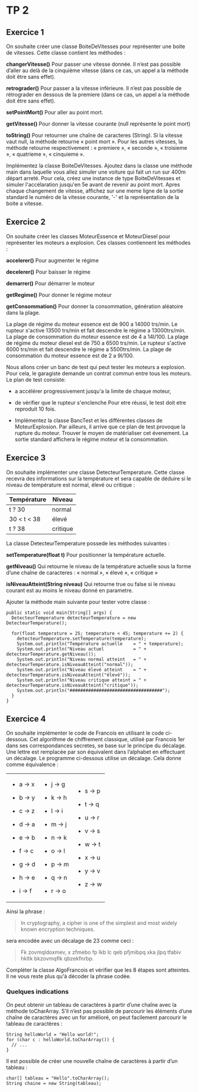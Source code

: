 # TP 2

## Exercice 1

On souhaite créer une classe BoiteDeVitesses pour représenter une boite de vitesses. Cette classe contient les méthodes :

**changerVitesse()**
Pour passer une vitesse donnée. Il n’est pas possible d’aller au delà de la cinquième vitesse (dans ce cas, un appel a la méthode doit être sans effet).

**retrograder()**
Pour passer a la vitesse inférieure. Il n’est pas possible de rétrograder en dessous de la premiere (dans ce cas, un appel a la méthode doit être sans effet).

**setPointMort()**
Pour aller au point mort.

**getVitesse()**
Pour donner la vitesse courante (null représente le point mort)

**toString()**
Pour retourner une chaîne de caracteres (String). Si la vitesse vaut null, la méthode retourne « point mort ». Pour les autres vitesses, la méthode retourne respectivement : « premiere », « seconde », « troisieme », « quatrieme », « cinquieme ».

Implémentez la classe BoiteDeVitesses. Ajoutez dans la classe une méthode main dans laquelle vous allez simuler une voiture qui fait un run sur 400m départ arreté. Pour cela, créez une instance de type BoiteDeVitesses et simuler l'accélaration jusqu'en 5e avant de revenir au point mort. 
Apres chaque changement de vitesse, affichez sur une meme ligne de la sortie standard le numéro de la vitesse courante, '-' et la représentation de la boite a vitesse.



## Exercice 2

On souhaite créer les classes MoteurEssence et MoteurDiesel pour représenter les moteurs a explosion. Ces classes contiennent les méthodes :

**accelerer()**
Pour augmenter le régime

**decelerer()**
Pour baisser le régime

**demarrer()**
Pour démarrer le moteur

**getRegime()**
Pour donner le régime moteur

**getConsommation()**
Pour donner la consommation, génération aléatoire dans la plage.

La plage de régime du moteur essence est de 900 a 14000 trs/min. Le rupteur s'active 13500 trs/min et fait descendre le régime a 13000trs/min.
La plage de consommation du moteur essence est de 4 a 14l/100.
La plage de régime du moteur diesel est de 750 a 6500 trs/min. Le rupteur s'active 6000 trs/min et fait descendre le régime a 5500trs/min.
La plage de consommation du moteur essence est de 2 a 9l/100.

Nous allons créer un banc de test qui peut tester les moteurs a explosion. Pour cela, le garagiste demande un contrat commun entre tous les moteurs.
Le plan de test consiste:
* a accélérer progressivement jusqu'a la limite de chaque moteur, 
* de vérifier que le rupteur s'enclenche
Pour etre réussi, le test doit etre reproduit 10 fois. 


* Implémentez la classe BancTest et les différentes classes de MoteurExplosion. Par ailleurs, il arrive que ce plan de test provoque la rupture du moteur. Trouver le moyen de matérialiser cet évenement. La sortie standard affichera le régime moteur et la consommation.


## Exercice 3
On souhaite implémenter une classe DetecteurTemperature. Cette classe recevra des informations sur la température et sera capable de déduire si le niveau de température est normal, élevé ou critique :

| Température | Niveau |
| --- | --- |
| t ? 30 | normal |
| 30 < t < 38 | élevé |
| t ? 38 | critique |

La classe DetecteurTemperature possede les méthodes suivantes :

**setTemperature(float t)**
Pour positionner la température actuelle.

**getNiveau()**
Qui retourne le niveau de la température actuelle sous la forme d’une chaîne de caracteres : « normal », « élevé », « critique »

**isNiveauAtteint(String niveau)**
Qui retourne true ou false si le niveau courant est au moins le niveau donné en parametre.

Ajouter la méthode main suivante pour tester votre classe :

    public static void main(String[] args) {
      DetecteurTemperature detecteurTemperature = new DetecteurTemperature();
    
      for(float temperature = 25; temperature < 45; temperature += 2) {
        detecteurTemperature.setTemperature(temperature);
        System.out.println("Température actuelle    = " + temperature);
        System.out.println("Niveau actuel           = " + detecteurTemperature.getNiveau());
        System.out.println("Niveau normal atteint   = " + detecteurTemperature.isNiveauAtteint("normal"));
        System.out.println("Niveau élevé atteint    = " + detecteurTemperature.isNiveauAtteint("élevé"));
        System.out.println("Niveau critique atteint = " + detecteurTemperature.isNiveauAtteint("critique"));
        System.out.println("###################################");
      }
    }

## Exercice 4
On souhaite implémenter le code de Francois en utilisant le code ci-dessous. Cet algorithme de chiffrement classique, utilisé par Francois 1er dans ses correspondances secretes, se base sur le principe du décalage. Une lettre est remplacée par son équivalent dans l’alphabet en effectuant un décalage. Le programme ci-dessous utilise un décalage. Cela donne comme équivalence :

<table class="hlist"><tbody><tr><td><ul class="simple">
<li><p>a → x</p></li>
<li><p>b → y</p></li>
<li><p>c → z</p></li>
<li><p>d → a</p></li>
<li><p>e → b</p></li>
<li><p>f → c</p></li>
<li><p>g → d</p></li>
<li><p>h → e</p></li>
<li><p>i → f</p></li>
</ul>
</td><td><ul class="simple">
<li><p>j → g</p></li>
<li><p>k → h</p></li>
<li><p>l → i</p></li>
<li><p>m → j</p></li>
<li><p>n → k</p></li>
<li><p>o → l</p></li>
<li><p>p → m</p></li>
<li><p>q → n</p></li>
<li><p>r → o</p></li>
</ul>
</td><td><ul class="simple">
<li><p>s → p</p></li>
<li><p>t → q</p></li>
<li><p>u → r</p></li>
<li><p>v → s</p></li>
<li><p>w → t</p></li>
<li><p>x → u</p></li>
<li><p>y → v</p></li>
<li><p>z → w</p></li>
</ul>
</td></tr></tbody></table>

Ainsi la phrase :

> In cryptography, a cipher is one of the simplest and most widely known encryption techniques.

sera encodée avec un décalage de 23 comme ceci :

> Fk zovmqldoxmev, x zfmebo fp lkb lc qeb pfjmibpq xka jlpq tfabiv hkltk bkzovmqflk qbzekfnrbp.

Compléter la classe AlgoFrancois et vérifier que les 8 étapes sont atteintes. Il ne vous reste plus qu'à décoder la phrase codée.

### Quelques indications
On peut obtenir un tableau de caractères à partir d’une chaîne avec la méthode toCharArray. S’il n’est pas possible de parcourir les éléments d’une chaîne de caractères avec un for amélioré, on peut facilement parcourir le tableau de caractères :

    String helloWorld = "Hello world!";
    for (char c : helloWorld.toCharArray()) {
      // ...
    }
    
Il est possible de créer une nouvelle chaîne de caractères à partir d’un tableau :

    char[] tableau = "Hello".toCharArray();
    String chaine = new String(tableau);
